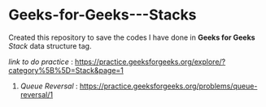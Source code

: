 # Geeks-for-Geeks---Stacks

Created this repository to save the codes I have done in **Geeks for Geeks** *Stack* data structure tag.

*link to do practice* : https://practice.geeksforgeeks.org/explore/?category%5B%5D=Stack&page=1

1. *Queue Reversal* : https://practice.geeksforgeeks.org/problems/queue-reversal/1 
